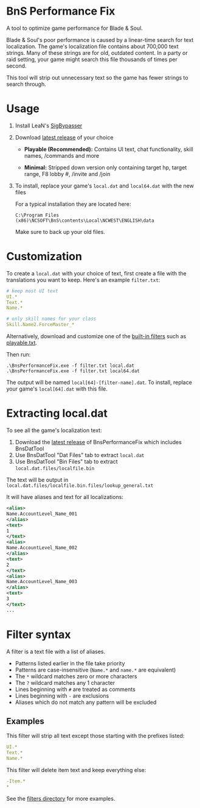 # BnS Performance Fix

A tool to optimize game performance for Blade & Soul.

Blade & Soul's poor performance is caused by a linear-time search for text localization. The game's localization file contains about 700,000 text strings. Many of these strings are for old, outdated content. In a party or raid setting, your game might search this file thousands of times per second.

This tool will strip out unnecessary text so the game has fewer strings to search through.

# Usage

1. Install LeaN's [SigBypasser](https://drive.google.com/file/d/1pjbL-4qqNDqGYfs0XKwzjwFb7K53-Vnj/view?usp=sharing)

1. Download [latest release](https://github.com/Sedro01/BnsPerformanceFix/releases/latest) of your choice

    - **Playable (Recommended):** Contains UI text, chat functionality, skill names, /commands and more

    - **Minimal:** Stripped down version only containing target hp, target range, F8 lobby #, /invite and /join

1. To install, replace your game's `local.dat` and `local64.dat` with the new files
    
    For a typical installation they are located here:

    `C:\Program Files (x86)\NCSOFT\BnS\contents\Local\NCWEST\ENGLISH\data`

    Make sure to back up your old files.

# Customization

To create a `local.dat` with your choice of text, first create a file with the translations you want to keep. Here's an example `filter.txt`:

```yml
# keep most UI text
UI.*
Text.*
Name.*

# only skill names for your class
Skill.Name2.ForceMaster_*
```

Alternatively, download and customize one of the [built-in filters](https://github.com/Sedro01/BnsPerformanceFix/tree/master/filters) such as [playable.txt](https://raw.githubusercontent.com/Sedro01/BnsPerformanceFix/master/filters/playable.txt).

Then run:

```
.\BnsPerformanceFix.exe -f filter.txt local.dat
.\BnsPerformanceFix.exe -f filter.txt local64.dat
```

The output will be named `local[64]-[filter-name].dat`.
To install, replace your game's `local[64].dat` with this file.

# Extracting local.dat

To see all the game's localization text:

1. Download the [latest release](https://github.com/Sedro01/BnsPerformanceFix/releases/latest) of BnsPerformanceFix which includes BnsDatTool
1. Use BnsDatTool "Dat Files" tab to extract `local.dat`
1. Use BnsDatTool "Bin Files" tab to extract `local.dat.files/localfile.bin`

The text will be output in `local.dat.files/localfile.bin.files/lookup_general.txt`

It will have aliases and text for all localizations:
```xml
<alias>
Name.AccountLevel_Name_001
</alias>
<text>
1
</text>
<alias>
Name.AccountLevel_Name_002
</alias>
<text>
2
</text>
<alias>
Name.AccountLevel_Name_003
</alias>
<text>
3
</text>
...
```

# Filter syntax

A filter is a text file with a list of aliases.

- Patterns listed earlier in the file take priority
- Patterns are case-insensitive (`Name.*` and `name.*` are equivalent)
- The `*` wildcard matches zero or more characters
- The `?` wildcard matches any 1 character
- Lines beginning with `#` are treated as comments
- Lines beginning with `-` are exclusions
- Aliases which do not match any pattern will be excluded

## Examples

This filter will strip all text except those starting with the prefixes listed:

```yml
UI.*
Text.*
Name.*
```

This filter will delete item text and keep everything else:

```yml
-Item.*
*
```

See the [filters directory](https://github.com/Sedro01/BnsPerformanceFix/tree/master/filters) for more examples.
